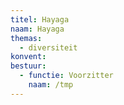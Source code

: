 ```yaml
---
titel: Hayaga
naam: Hayaga
themas:
  - diversiteit
konvent:
bestuur:
  - functie: Voorzitter
    naam: /tmp
---
```

